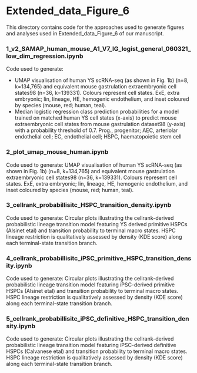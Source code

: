 # Extended_data_Figure_6

This directory contains code for the approaches used to generate figures and analyses used in Extended_data_Figure_6 of our manuscript. 


### 1_v2_SAMAP_human_mouse_A1_V7_IG_logist_general_060321_low_dim_regression.ipynb
Code used to generate: 
- UMAP visualisation of human YS scRNA-seq (as shown in Fig. 1b) (n=8, k=134,765) and equivalent mouse gastrulation extraembryonic cell states98 (​​n=36, k=139331). Colours represent cell states. ExE, extra embryonic; lin, lineage, HE, hemogenic endothelium, and inset coloured by species (mouse, red; human, teal).
- Median logistic regression class prediction probabilities for a model trained on matched human YS cell states (x-axis) to predict mouse extraembryonic cell states from mouse gastrulation dataset98  (y-axis) with a probability threshold of 0.7. Prog., progenitor; AEC, arteriolar endothelial cell; EC, endothelial cell; HSPC, haematopoietic stem cell 


### 2_plot_umap_mouse_human.ipynb
Code used to generate: UMAP visualisation of human YS scRNA-seq (as shown in Fig. 1b) (n=8, k=134,765) and equivalent mouse gastrulation extraembryonic cell states98 (​​n=36, k=139331). Colours represent cell states. ExE, extra embryonic; lin, lineage, HE, hemogenic endothelium, and inset coloured by species (mouse, red; human, teal).

### 3_cellrank_probabillisitc_HSPC_transition_density.ipynb
Code used to generate: Circular plots illustrating the cellrank-derived probabilistic lineage transition model featuring YS derived primitive HSPCs (Alsinet etal) and transition probability to terminal macro states. HSPC lineage restriction is qualitatively assessed by density (KDE score) along each terminal-state transition branch. 

### 4_cellrank_probabillisitc_iPSC_primitive_HSPC_transition_density.ipynb
Code used to generate: Circular plots illustrating the cellrank-derived probabilistic lineage transition model featuring iPSC-derived primitive HSPCs (Alsinet etal) and transition probability to terminal macro states. HSPC lineage restriction is qualitatively assessed by density (KDE score) along each terminal-state transition branch. 

### 5_cellrank_probabillisitc_iPSC_definitive_HSPC_transition_density.ipynb
Code used to generate: Circular plots illustrating the cellrank-derived probabilistic lineage transition model featuring iPSC-derived definitive HSPCs (Calvanese etal) and transition probability to terminal macro states. HSPC lineage restriction is qualitatively assessed by density (KDE score) along each terminal-state transition branch. 